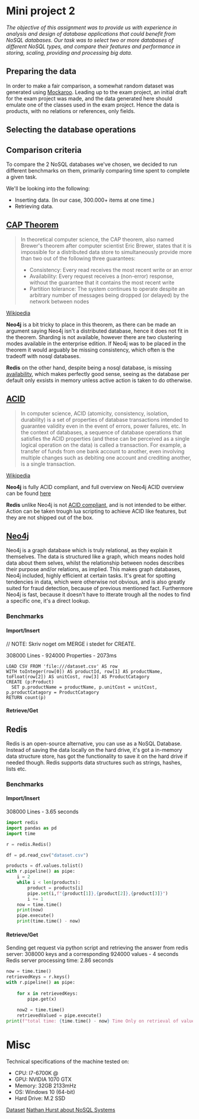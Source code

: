 # Mini project 2
*The objective of this assignment was to provide us with experience in analysis and design of database applications that could benefit from NoSQL databases. Our task was to select two or more databases of different NoSQL types, and compare their features and performance in storing, scaling, providing and processing big data.*

## Preparing the data
In order to make a fair comparison, a somewhat random dataset was generated using [Mockaroo](https://mockaroo.com). Leading up to the exam project, an initial draft for the exam project was made, and the data generated here should emulate one of the classes used in the exam project. Hence the data is products, with no relations or references, only fields.

## Selecting the database operations

## Comparison criteria
 To compare the 2 NoSQL databases we've chosen, we decided to run different benchmarks on them, primarily comparing time spent to complete a given task.  
 
 We'll be looking into the following:
 * Inserting data. (In our case, 300.000+ items at one time.)
 * Retrieving data.

## [CAP Theorem](https://en.wikipedia.org/wiki/CAP_theorem)
>In theoretical computer science, the CAP theorem, also named Brewer's theorem after computer scientist Eric Brewer, states that it is impossible for a distributed data store to simultaneously provide more than two out of the following three guarantees:
>* Consistency: Every read receives the most recent write or an error
>* Availability: Every request receives a (non-error) response, without the guarantee that it 
contains the most recent write
>* Partition tolerance: The system continues to operate despite an arbitrary number of messages being dropped (or delayed) by the network between nodes

[Wikipedia](https://en.wikipedia.org/wiki/CAP_theorem)

**Neo4j** is a bit tricky to place in this theorem, as there can be made an argument saying Neo4j isn't a distributed database, hence it does not fit in the theorem. Sharding is not available, however there are two clustering modes available in the enterprise edition. If Neo4j was to be placed in the theorem it would arguably be missing consistency, which often is the tradeoff with nosql databases.

**Redis** on the other hand, despite being a nosql database, is missing [availability](https://aphyr.com/posts/283-jepsen-redis), which makes perfectly good sense, seeing as the database per default only exsists in memory unless active action is taken to do otherwise.

## [ACID](https://en.wikipedia.org/wiki/ACID)
>In computer science, ACID (atomicity, consistency, isolation, durability) is a set of properties of database transactions intended to guarantee validity even in the event of errors, power failures, etc. In the context of databases, a sequence of database operations that satisfies the ACID properties (and these can be perceived as a single logical operation on the data) is called a transaction. For example, a transfer of funds from one bank account to another, even involving multiple changes such as debiting one account and crediting another, is a single transaction.

[Wikipedia](https://en.wikipedia.org/wiki/ACID)

**Neo4j** is fully ACID compliant, and full overview on Neo4j ACID overview can be found [here](https://www.graphgrid.com/neo4j-is-designed-to-be-your-source-of-truth-database/)

**Redis** unlike Neo4j is not [ACID compliant](https://stackoverflow.com/questions/14682470/redis-and-data-integrity), and is not intended to be either. Action can be taken trough lua scripting to achieve ACID like features, but they are not shipped out of the box.

## [Neo4j](https://neo4j.com)
Neo4j is a graph database which is truly relational, as they explain it themselves. The data is structured like a graph, which means nodes hold data about them selves, whilst the relationship between nodes describes their purpose and/or relations, as implied. This makes graph databases, Neo4j included, highly efficient at certain tasks. It's great for spotting tendencies in data, which were otherwise not obvious, and is also greatly suited for fraud detection, because of previous mentioned fact. Furthermore Neo4j is fast, because it doesn't have to itterate trough all the nodes to find a specific one, it's a direct lookup.

### Benchmarks

#### Import/Insert

// NOTE: Skriv noget om MERGE i stedet for CREATE.

308000 Lines - 924000 Properties - 2073ms
```graph
LOAD CSV FROM 'file:///dataset.csv' AS row
WITH toInteger(row[0]) AS productId, row[1] AS productName, toFloat(row[2]) AS unitCost, row[3] AS ProductCatagory
CREATE (p:Product)
  SET p.productName = productName, p.unitCost = unitCost, p.productCatagory = ProductCatagory
RETURN count(p)
```

#### Retrieve/Get



## Redis
Redis is an open-source alternative, you can use as a NoSQL Database. Instead of saving the data locally on the hard drive, it's got a in-memory data structure store, has got the functionality to save it on the hard drive if needed though. Redis supports data structures such as strings, hashes, lists etc. 

### Benchmarks

#### Import/Insert
308000 Lines - 3.65 seconds
```python
import redis
import pandas as pd
import time

r = redis.Redis()

df = pd.read_csv("dataset.csv")

products = df.values.tolist()
with r.pipeline() as pipe:
    i = 2
    while i < len(products):
        product = products[i]
        pipe.set(i,f"{product[1]},{product[2]},{product[3]}")
        i += 1
    now = time.time()
    print(now)
    pipe.execute()
    print(time.time() - now)
```

#### Retrieve/Get
Sending get request via python script and retrieving the answer from redis server:
308000 keys and a corresponding 924000 values - 4 seconds
Redis server processing time: 2.86 seconds
```python
now = time.time()
retrievedKeys = r.keys()
with r.pipeline() as pipe:
    
    for x in retrievedKeys:
        pipe.get(x)
    
    now2 = time.time()    
    retrievedValued = pipe.execute()
print(f"total time: {time.time() - now} Time Only on retrieval of values: {time.time() - now2}")
```

# Misc
Technical specifications of the machine tested on:
* CPU: I7-6700K @ 
* GPU: NVIDIA 1070 GTX
* Memory: 32GB 2133mHz
* OS: Windows 10 (64-bit)
* Hard Drive: M.2 SSD

[Dataset](misc/dataset.csv)
[Nathan Hurst about NoSQL Systems](https://blog.nahurst.com/visual-guide-to-nosql-systems)